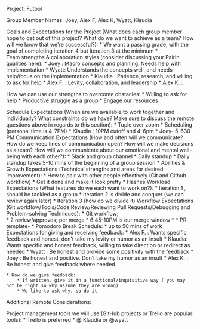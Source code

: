 Project:  Futbol

Group Member Names: Joey, Alex F, Alex K, Wyatt, Klaudia

Goals and Expectations for the Project (What does each group member hope to get out of this project? What do we want to achieve as a team? How will we know that we're successful?):
	* We want a passing grade, with the goal of completing iteration 4 but iteration 3 at the minimum
	*	
Team strengths & collaboration styles (consider discussing your Pairin qualities here):
	* Joey : Macro concepts and planning. Needs help with implementation
	* Wyatt: Understands the concepts well, and needs help/focus on the implementation
	* Klaudia : Patience, research, and willing to ask for help
	* Alex F. : Levity, collaboration, and leadership
	* Alex K. : 

How we can use our strengths to overcome obstacles:
	*  Willing to ask for help
	* Productive struggle as a group
	* Engage our resources

Schedule Expectations (When are we available to work together and individually? What constraints do we have? Make sure to discuss the remote questions above in regards to this section):
	* Tuple over zoom
	* Scheduling (personal time is 4-7PM)
		* Klaudia ; 10PM cutoff and 4-6pm
		* Joey- 5-630 PM
Communication Expectations (How and often will we communicate? How do we keep lines of communication open? How will we make decisions as a team? How will we communicate about our emotional and mental well-being with each other?):
	* Slack and group channel
	* Daily standup
		* Daily standup takes 5-10 mins of the beginning of a group session
		* 
Abilities & Growth Expectations (Technical strengths and areas for desired improvement):
	 * How to pair with other people effectively (Git and Github workflow)
	 * Get it done and make it look pretty
	 * Hashes
Workload Expectations (What features do we each want to work on?):
	* Iteration 1 , should be tackled as a group
	* Iteration 2 is divide and conquer (we can review again later)
	* Iteration 3 (how do we divide it)
Workflow Expectations (Git workflow/Tools/Code Review/Reviewing Pull Requests/Debugging and Problem-solving Techniques): 
	* Git workflow;  
		* 2 review/approves; per merge
		* 6:45-10PM is our merge window
		* 
	* PR template-
		* 
Pomodoro Break Schedule:
	 * up to 50 mins of work
Expectations for giving and receiving feedback:
	* Alex F. : Wants specific feedback and honest, don’t take my levity or humor as an insult
	* Klaudia: Wants specific and honest feedback, willing to take direction or redirect as needed
	* Wyatt : Be honest and provide some positivity with the feedback
	* Joey : Be honest and positive. Don’t take my humor as an insult
	* Alex K. : Be honest and give feedback where needed

	* How do we give feedback:
		* If written, give it in a functional/inquisitive way ( you may not be right so why assume they are wrong)
		* We like to ask why, so do it
Additional Remote Considerations:

Project management tools we will use (GitHub projects or Trello are popular tools):
	* Trello is preferred 
		* @ Klaudia or @wyatt
